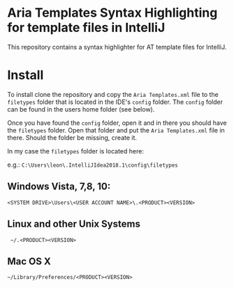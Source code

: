 Aria Templates Syntax Highlighting for template files in IntelliJ
=================================================================

This repository contains a syntax highlighter for AT template files for IntelliJ.

# Install
To install clone the repository and copy the `Aria Templates.xml` file to the `filetypes` folder that is located in the IDE's `config` folder.
The `config` folder can be found in the users home folder (see below).

Once you have found the `config` folder, open it and in there you should have the `filetypes` folder.
Open that folder and put the `Aria Templates.xml` file in there. Should the folder be missing, create it.

In my case the `filetypes` folder is located here:

e.g.: `C:\Users\leon\.IntelliJIdea2018.1\config\filetypes`

## Windows Vista, 7,8, 10:
`<SYSTEM DRIVE>\Users\<USER ACCOUNT NAME>\.<PRODUCT><VERSION>`

## Linux and other Unix Systems

` ~/.<PRODUCT><VERSION>`

## Mac OS X

`~/Library/Preferences/<PRODUCT><VERSION>`

